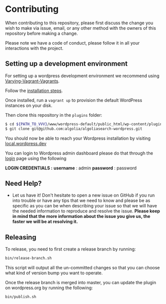 # Contributing

When contributing to this repository, please first discuss the change you wish to make via issue,
email, or any other method with the owners of this repository before making a change.

Please note we have a code of conduct, please follow it in all your interactions with the project.

## Setting up a development environment

For setting up a wordpress development environment we recommend using [Varying-Vagrant-Vagrants](https://github.com/Varying-Vagrant-Vagrants/VVV).

Follow the [installation steps](https://varyingvagrantvagrants.org/).

Once installed, run a `vagrant up` to provision the default WordPress instances on your disk.

Then clone this repository in the `plugins` folder:

```bash
$ cd ${PATH_TO_VVV}/www/wordpress-default/public_html/wp-content/plugins
$ git clone git@github.com:algolia/algoliasearch-wordpress.git
```

You should now be able to reach your Wordpress installation by visiting [local.wordpress.dev](http://local.wordpress.dev)

You can login to Wordpress admin dashboard please do that through the [login](http://local.wordpress.dev/wp-login) page using the following

**LOGIN CREDENTIALS :**
**username** : admin
**password** : password

## Need Help?

* Let us have it! Don't hesitate to open a new issue on GitHub if you run into trouble or have any tips that we need to know and please be as specific as you can be when describing your issue so that we will have the needed information to reproduce and resolve the issue. **Please keep in mind that the more information about the issue you give us, the faster we will be at resolving it.**


## Releasing

To release, you need to first create a release branch by running:
```bash
bin/release-branch.sh
```

This script will output all the un-committed changes so that you can choose what kind of version bump you want to operate.

Once the release branch is merged into master, you can update the plugin on wordpress.org by running the following:
```bash
bin/publish.sh
```
